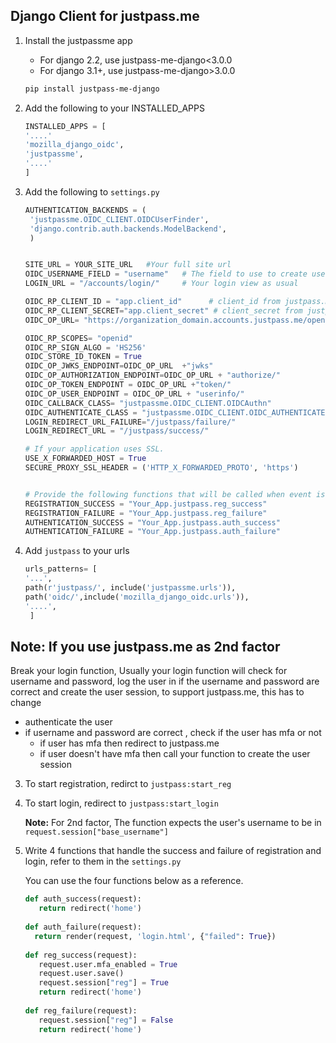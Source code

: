 ## Django Client for justpass.me


1. Install the justpassme app

    * For django 2.2, use justpass-me-django<3.0.0
    * For django 3.1+, use justpass-me-django>3.0.0
    
   ```sh
   pip install justpass-me-django
   ```

2. Add the following to your INSTALLED_APPS

    ```python
   INSTALLED_APPS = [ 
   '....'
   'mozilla_django_oidc',
    'justpassme',
   '....'
   ]

    ```

2. Add the following to `settings.py`

   ```python
   AUTHENTICATION_BACKENDS = (
    'justpassme.OIDC_CLIENT.OIDCUserFinder',
    'django.contrib.auth.backends.ModelBackend',
    )


   SITE_URL = YOUR_SITE_URL   #Your full site url
   OIDC_USERNAME_FIELD = "username"   # The field to use to create users on justpass.me
   LOGIN_URL = "/accounts/login/"     # Your login view as usual

   OIDC_RP_CLIENT_ID = "app.client_id"      # client_id from justpass.me
   OIDC_RP_CLIENT_SECRET="app.client_secret" # client_secret from justpass.me
   OIDC_OP_URL= "https://organization_domain.accounts.justpass.me/openid/" #Put your organization domain on justpass.me

   OIDC_RP_SCOPES= "openid"
   OIDC_RP_SIGN_ALGO = 'HS256'
   OIDC_STORE_ID_TOKEN = True
   OIDC_OP_JWKS_ENDPOINT=OIDC_OP_URL  +"jwks"
   OIDC_OP_AUTHORIZATION_ENDPOINT=OIDC_OP_URL + "authorize/"
   OIDC_OP_TOKEN_ENDPOINT = OIDC_OP_URL +"token/"
   OIDC_OP_USER_ENDPOINT = OIDC_OP_URL + "userinfo/"
   OIDC_CALLBACK_CLASS= "justpassme.OIDC_CLIENT.OIDCAuthn"
   OIDC_AUTHENTICATE_CLASS = "justpassme.OIDC_CLIENT.OIDC_AUTHENTICATE"
   LOGIN_REDIRECT_URL_FAILURE="/justpass/failure/"
   LOGIN_REDIRECT_URL = "/justpass/success/"

   # If your application uses SSL.
   USE_X_FORWARDED_HOST = True
   SECURE_PROXY_SSL_HEADER = ('HTTP_X_FORWARDED_PROTO', 'https')


   # Provide the following functions that will be called when event is triggered, check example functions below
   REGISTRATION_SUCCESS = "Your_App.justpass.reg_success"
   REGISTRATION_FAILURE = "Your_App.justpass.reg_failure"
   AUTHENTICATION_SUCCESS = "Your_App.justpass.auth_success"
   AUTHENTICATION_FAILURE = "Your_App.justpass.auth_failure"

   ```
3. Add `justpass` to your urls
   ```python 
   urls_patterns= [
   '...',
   path(r'justpass/', include('justpassme.urls')),
   path('oidc/',include('mozilla_django_oidc.urls')),
   '....',
    ]
    ```
## Note:  If you use justpass.me as 2nd factor

Break your login function, Usually your login function will check for username and password, log the user in if the username and password are correct and create the user session, to support justpass.me, this has to change
   
   * authenticate the user
   * if username and password are correct , check if the user has mfa or not
       * if user has mfa then redirect to justpass.me
       * if user doesn't have mfa then call your function to create the user session

3. To start registration, redirct to  `justpass:start_reg`


4. To start login, redirect to `justpass:start_login`

   **Note:** For 2nd factor, The function expects the user's username to be in `request.session["base_username"]`


5. Write 4 functions that handle the success and failure of registration and login, refer to them in the `settings.py` 

   You can use the four functions below as a reference.

   ```python
   def auth_success(request):
      return redirect('home')
         
   def auth_failure(request):
     return render(request, 'login.html', {"failed": True})
         
   def reg_success(request):
      request.user.mfa_enabled = True
      request.user.save()
      request.session["reg"] = True
      return redirect('home')
      
   def reg_failure(request):
      request.session["reg"] = False
      return redirect('home')
   ```